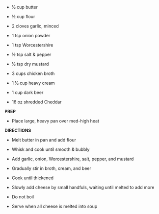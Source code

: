 -   ½ cup butter

-   ½ cup flour

-   2 cloves garlic, minced

-   1 tsp onion powder

-   1 tsp Worcestershire

-   ½ tsp salt & pepper

-   ½ tsp dry mustard

-   3 cups chicken broth

-   1 ½ cup heavy cream

-   1 cup dark beer

-   16 oz shredded Cheddar

**PREP**

-   Place large, heavy pan over med-high heat

**DIRECTIONS**

-   Melt butter in pan and add flour

-   Whisk and cook until smooth & bubbly

-   Add garlic, onion, Worcestershire, salt, pepper, and mustard

-   Gradually stir in broth, cream, and beer

-   Cook until thickened

-   Slowly add cheese by small handfuls, waiting until melted to add
    more

-   Do not boil

-   Serve when all cheese is melted into soup
